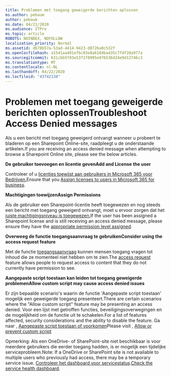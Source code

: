 ```yaml
---
title: Problemen met toegang geweigerde berichten oplossen
ms.author: pebaum
author: pebaum
ms.date: 04/21/2020
ms.audience: ITPro
ms.topic: article
ROBOTS: NOINDEX, NOFOLLOW
localization_priority: Normal
ms.assetid: d678b57a-53ad-4414-9423-d8726a0c532f
ms.openlocfilehash: a1541aa401efbc03e8a6104ba435c7fdf20a977a
ms.sourcegitcommit: 631cbb5f03e5371f0995e976536d24e9d13746c3
ms.translationtype: MT
ms.contentlocale: nl-NL
ms.lasthandoff: 04/22/2020
ms.locfileid: "43742138"
---
```

# <a name="troubleshoot-access-denied-messages"></a><span data-ttu-id="e67dd-102">Problemen met toegang geweigerde berichten oplossen</span><span class="sxs-lookup"><span data-stu-id="e67dd-102">Troubleshoot Access Denied messages</span></span>

<span data-ttu-id="e67dd-103">Als u een bericht met toegang geweigerd ontvangt wanneer u probeert te bladeren op een Sharepoint Online-site, raadpleegt u de onderstaande artikelen.</span><span class="sxs-lookup"><span data-stu-id="e67dd-103">If you are receiving an access denied message when attempting to browse a Sharepoint Online site, please see the below articles.</span></span>

<span data-ttu-id="e67dd-104">**De gebruiker toevoegen en licentie geven**</span><span class="sxs-lookup"><span data-stu-id="e67dd-104">**Add and License the user**</span></span>

<span data-ttu-id="e67dd-105">Controleer of u [licenties toewijst aan gebruikers in Microsoft 365 voor Bedrijven.](https://docs.microsoft.com/office365/admin/subscriptions-and-billing/assign-licenses-to-users?view=o365-worldwide&amp;tabs=One)</span><span class="sxs-lookup"><span data-stu-id="e67dd-105">Ensure that you [Assign licenses to users in Microsoft 365 for business](https://docs.microsoft.com/office365/admin/subscriptions-and-billing/assign-licenses-to-users?view=o365-worldwide&amp;tabs=One).</span></span>

<span data-ttu-id="e67dd-106">**Machtigingen toewijzen**</span><span class="sxs-lookup"><span data-stu-id="e67dd-106">**Assign Permissions**</span></span>

<span data-ttu-id="e67dd-107">Als de gebruiker een Sharepoint-licentie heeft toegewezen en nog steeds een bericht met toegang geweigerd ontvangt, moet u ervoor zorgen dat het [juiste machtigingsniveau is toegewezen.](https://docs.microsoft.com/sharepoint/understanding-permission-levels)</span><span class="sxs-lookup"><span data-stu-id="e67dd-107">If the user has been assigned a Sharepoint license and is still receiving an access denied message, please ensure they have the [appropriate permission level assigned](https://docs.microsoft.com/sharepoint/understanding-permission-levels).</span></span>

<span data-ttu-id="e67dd-108">**Overweeg de functie toegangsaanvraag te gebruiken**</span><span class="sxs-lookup"><span data-stu-id="e67dd-108">**Consider using the access request feature**</span></span>

<span data-ttu-id="e67dd-109">Met de functie [toegangsaanvraag](https://support.office.com/article/Set-up-and-manage-access-requests-94B26E0B-2822-49D4-929A-8455698654B3) kunnen mensen toegang vragen tot inhoud die ze momenteel niet hebben om te zien.</span><span class="sxs-lookup"><span data-stu-id="e67dd-109">The [access request](https://support.office.com/article/Set-up-and-manage-access-requests-94B26E0B-2822-49D4-929A-8455698654B3) feature allows people to request access to content that they do not currently have permission to see.</span></span> 

<span data-ttu-id="e67dd-110">**Aangepaste script toestaan kan leiden tot toegang geweigerde problemen**</span><span class="sxs-lookup"><span data-stu-id="e67dd-110">**Allow custom script may cause access denied issues**</span></span>

<span data-ttu-id="e67dd-111">Er zijn bepaalde scenario's waarin de functie 'Aangepaste script toestaan' mogelijk een geweigerde toegang presenteert.</span><span class="sxs-lookup"><span data-stu-id="e67dd-111">There are certain scenarios where the "Allow custom script" feature may be presenting an access denied.</span></span> <span data-ttu-id="e67dd-112">Voor een lijst met getroffen functies, beveiligingsoverwegingen en de mogelijkheid om de functie uit te schakelen.</span><span class="sxs-lookup"><span data-stu-id="e67dd-112">For a list of features affected, security considerations and the ability to disable the feature.</span></span> <span data-ttu-id="e67dd-113">Ga naar , [Aangepaste script toestaan of voorkomen](https://docs.microsoft.com/sharepoint/allow-or-prevent-custom-script)</span><span class="sxs-lookup"><span data-stu-id="e67dd-113">Please visit , [Allow or prevent custom script](https://docs.microsoft.com/sharepoint/allow-or-prevent-custom-script)</span></span>

<span data-ttu-id="e67dd-114">Opmerking: Als een OneDrive- of SharePoint-site niet beschikbaar is voor meerdere gebruikers die eerder toegang hadden, is er mogelijk een tijdelijke serviceprobleem.</span><span class="sxs-lookup"><span data-stu-id="e67dd-114">Note: If a OneDrive or SharePoint site is not available to multiple users who previously had access, there may be a temporary service issue.</span></span> <span data-ttu-id="e67dd-115">[Controleer het dashboard voor servicestatus](https://portal.office.com/adminportal/home#/servicehealth).</span><span class="sxs-lookup"><span data-stu-id="e67dd-115">[Check the service health dashboard](https://portal.office.com/adminportal/home#/servicehealth).</span></span>


  

